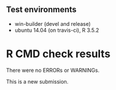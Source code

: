## Test environments
* win-builder (devel and release)
* ubuntu 14.04 (on travis-ci), R 3.5.2

# R CMD check results
There were no ERRORs or WARNINGs.

This is a new submission.

